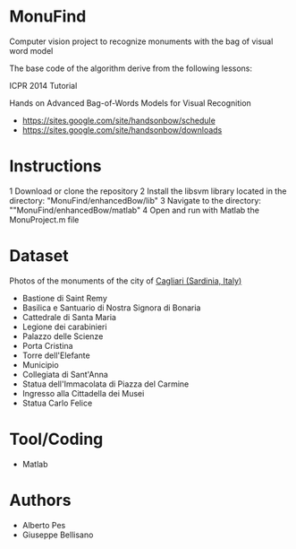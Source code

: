 # MonuFind
Computer vision project to recognize monuments with the bag of visual word model

The base code of the algorithm derive from the following lessons:

ICPR 2014 Tutorial

Hands on Advanced Bag-of-Words Models for Visual Recognition
- https://sites.google.com/site/handsonbow/schedule
- https://sites.google.com/site/handsonbow/downloads

# Instructions
1 Download or clone the repository
2 Install the libsvm library located in the directory: "MonuFind/enhancedBow/lib"
3 Navigate to the directory: ""MonuFind/enhancedBow/matlab"
4 Open and run with Matlab the MonuProject.m file

# Dataset
Photos of the monuments of the city of [Cagliari (Sardinia, Italy)](https://it.wikipedia.org/wiki/Monumenti_di_Cagliari)

- Bastione di Saint Remy
- Basilica e Santuario di Nostra Signora di Bonaria
- Cattedrale di Santa Maria
- Legione dei carabinieri
- Palazzo delle Scienze
- Porta Cristina
- Torre dell'Elefante
- Municipio
- Collegiata di Sant'Anna
- Statua dell'Immacolata di Piazza del Carmine
- Ingresso alla Cittadella dei Musei
- Statua Carlo Felice

# Tool/Coding
- Matlab

# Authors
- Alberto Pes
- Giuseppe Bellisano
